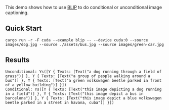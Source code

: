 This demo shows how to use [BLIP](https://arxiv.org/abs/2201.12086) to do conditional or unconditional image captioning.

## Quick Start

```shell
cargo run -r -F cuda --example blip -- --device cuda:0 --source images/dog.jpg --source ./assets/bus.jpg --source images/green-car.jpg
```

## Results

```shell
Unconditional: Ys([Y { Texts: [Text("a dog running through a field of grass")] }, Y { Texts: [Text("a group of people walking around a bus")] }, Y { Texts: [Text("a green volkswagen beetle parked in front of a yellow building")] }])
Conditional: Ys([Y { Texts: [Text("this image depicting a dog running in a field")] }, Y { Texts: [Text("this image depict a bus in barcelona")] }, Y { Texts: [Text("this image depict a blue volkswagen beetle parked in a street in havana, cuba")] }])
```
